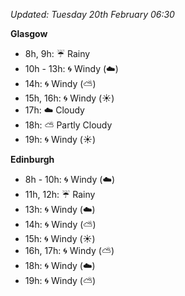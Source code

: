 *Updated: Tuesday 20th February 06:30*

**Glasgow**

* 8h, 9h: :umbrella: Rainy
* 10h - 13h: :cyclone: Windy (:cloud:)
* 14h: :cyclone: Windy (:partly_sunny:)
* 15h, 16h: :cyclone: Windy (:sunny:)
* 17h: :cloud: Cloudy
* 18h: :partly_sunny: Partly Cloudy
* 19h: :cyclone: Windy (:sunny:)

**Edinburgh**

* 8h - 10h: :cyclone: Windy (:cloud:)
* 11h, 12h: :umbrella: Rainy
* 13h: :cyclone: Windy (:cloud:)
* 14h: :cyclone: Windy (:partly_sunny:)
* 15h: :cyclone: Windy (:sunny:)
* 16h, 17h: :cyclone: Windy (:partly_sunny:)
* 18h: :cyclone: Windy (:cloud:)
* 19h: :cyclone: Windy (:partly_sunny:)
